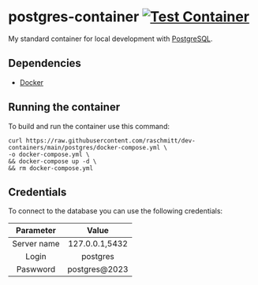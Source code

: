 # postgres-container [![Test Container](https://github.com/raschmitt/dev-containers/actions/workflows/postgres-test.yml/badge.svg)](https://github.com/raschmitt/dev-containers/actions/workflows/postgres-test.yml)

My standard container for local development with [PostgreSQL](https://www.postgresql.org/).

## Dependencies 

- [Docker](https://docs.docker.com/get-docker/)

## Running the container

To build and run the container use this command:

```
curl https://raw.githubusercontent.com/raschmitt/dev-containers/main/postgres/docker-compose.yml \
-o docker-compose.yml \
&& docker-compose up -d \
&& rm docker-compose.yml
```

## Credentials

To connect to the database you can use the following credentials:

| Parameter | Value |
| :---: | :---: |
| Server name | 127.0.0.1,5432 |
| Login | postgres |
| Paswword | postgres@2023 |
